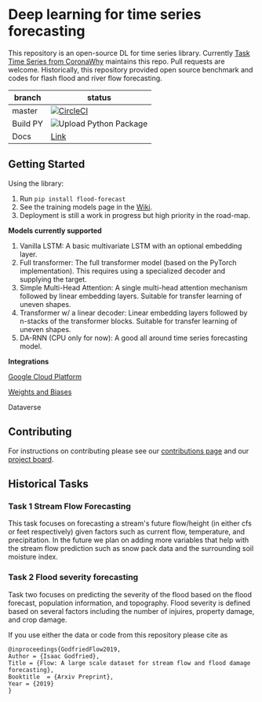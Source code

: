 # Deep learning for time series forecasting
This repository is an open-source DL for time series library. Currently [Task Time Series from CoronaWhy](https://github.com/CoronaWhy/task-ts/wiki) maintains this repo. Pull requests are welcome. Historically, this repository provided open source benchmark and codes for flash flood and river flow forecasting. 

| branch  | status                                                                                                                                                                                                            |
| ---     | ---                                                                                                                                                                                                               |
| master  | [![CircleCI](https://circleci.com/gh/AIStream-Peelout/flow-forecast.svg?style=svg&circle-token=f7be0a4863710165969ba0903fa471f08a347df1)](https://circleci.com/gh/AIStream-Peelout/flow-forecast)                 |
| Build PY| ![Upload Python Package](https://github.com/AIStream-Peelout/flow-forecast/workflows/Upload%20Python%20Package/badge.svg)|
| Docs | [Link](https://flow-forecast.readthedocs.io/en/readthedocs/)|
## Getting Started 

Using the library:
1. Run `pip install flood-forecast`
2. See the training models page in the [Wiki](https://github.com/AIStream-Peelout/flow-forecast/wiki/Training-models).
3. Deployment is still a work in progress but high priority in the road-map.

**Models currently supported**

1. Vanilla LSTM: A basic multivariate LSTM with an optional embedding layer. 
2. Full transformer: The full transformer model (based on the PyTorch implementation). This requires using a specialized decoder and supplying the target.  
3. Simple Multi-Head Attention: A single multi-head attention mechanism followed by linear embedding layers. Suitable for transfer learning of uneven shapes. 
4. Transformer w/ a linear decoder: Linear embedding layers followed by n-stacks of the transformer blocks. Suitable for transfer learning of uneven shapes.
5. DA-RNN (CPU only for now): A good all around time series forecasting model.

**Integrations**

[Google Cloud Platform]() 

[Weights and Biases]() 

Dataverse

## Contributing 

For instructions on contributing please see our [contributions page](http://github.com/AIStream-Peelout/flow-forecast/wiki/Contribution-Guidelines) and our [project board](https://github.com/AIStream-Peelout/flow-forecast/projects). 


## Historical Tasks 

### Task 1 Stream Flow Forecasting 
This task focuses on forecasting a stream's future flow/height (in either cfs or feet respectively) given factors such as current flow, temperature, and precipitation. In the future we plan on adding more variables that help with the stream flow prediction such as snow pack data and the surrounding soil moisture index. 

### Task 2 Flood severity forecasting
Task two focuses on predicting the severity of the flood based on the flood forecast, population information, and topography. Flood severity is defined based on several factors including the number of injuires, property damage, and crop damage.

If you use either the data or code from this repository please cite as
```
@inproceedings{GodfriedFlow2019,
Author = {Isaac Godfried},
Title = {Flow: A large scale dataset for stream flow and flood damage forecasting},
Booktitle  = {Arxiv Preprint},
Year = {2019}
}
```
 

